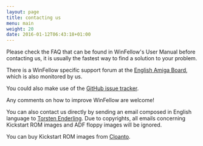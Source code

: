 ```yaml
---
layout: page
title: contacting us
menu: main
weight: 20
date: 2016-01-12T06:43:18+01:00
---
```


Please check the FAQ that can be found in WinFellow's User Manual before contacting us, it is usually the fastest way to find a solution to your problem.

There is a WinFellow specific support forum at the [English Amiga Board](http://eab.abime.net/forumdisplay.php?forumid=28), which is also monitored by us.

You could also make use of the [GitHub issue tracker](https://github.com/petschau/winfellow/issues).

Any comments on how to improve WinFellow are welcome!

You can also contact us directly by sending an email composed in English language to [Torsten Enderling](mailto:carfesh@gmx.net). Due to copyrights, all emails concerning Kickstart ROM images and ADF floppy images will be ignored. 

You can buy Kickstart ROM images from [Cloanto](http://www.amigaforever.com).
